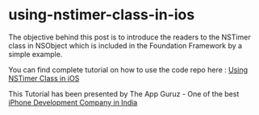 # using-nstimer-class-in-ios

The objective behind this post is to introduce the readers to the NSTimer class in NSObject which is included in the Foundation Framework by a simple example.

You can find complete tutorial on how to use the code repo here : [Using NSTimer Class in iOS](http://www.theappguruz.com/ios/using-nstimer-class-in-ios/)

This Tutorial has been presented by The App Guruz - One of the best [iPhone Development Company in India](http://www.theappguruz.com/iphone-app-development/)

